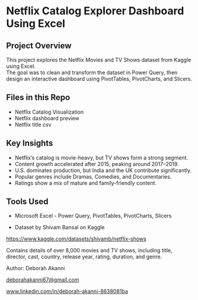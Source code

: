# Netflix Catalog Explorer Dashboard Using Excel

## Project Overview
This project explores the Netflix Movies and TV Shows dataset from Kaggle using Excel.  
The goal was to clean and transform the dataset in Power Query, then design an interactive dashboard using PivotTables, PivotCharts, and Slicers.

## Files in this Repo
- Netflix Catalog Visualization
- Netflix dashboard preview
- Netflix title csv

## Key Insights
- Netflix’s catalog is movie-heavy, but TV shows form a strong segment.  
- Content growth accelerated after 2015, peaking around 2017–2019.  
- U.S. dominates production, but India and the UK contribute significantly.  
- Popular genres include Dramas, Comedies, and Documentaries.  
- Ratings show a mix of mature and family-friendly content.  

## Tools Used
- Microsoft Excel - Power Query, PivotTables, PivotCharts, Slicers 

- Dataset by Shivam Bansal on Kaggle
  
https://www.kaggle.com/datasets/shivamb/netflix-shows
  
Contains details of over 8,000 movies and TV shows, including title, director, cast, country, release year, rating, duration, and genre. 

Author: Deborah Akanni

deborahakanni67@gmail.com

www.linkedin.com/in/deborah-akanni-8638081ba
